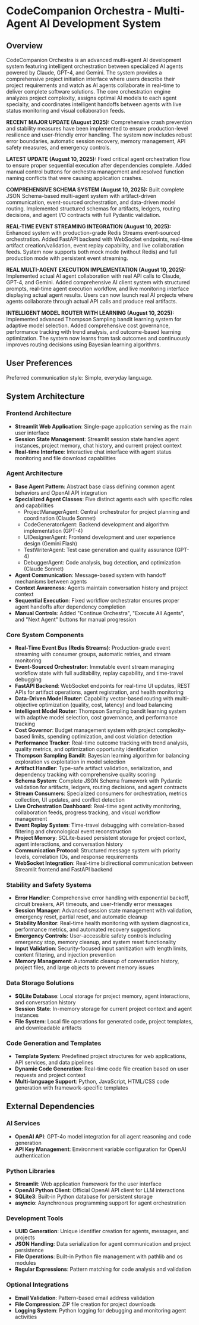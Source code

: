 # CodeCompanion Orchestra - Multi-Agent AI Development System

## Overview

CodeCompanion Orchestra is an advanced multi-agent AI development system featuring intelligent orchestration between specialized AI agents powered by Claude, GPT-4, and Gemini. The system provides a comprehensive project initiation interface where users describe their project requirements and watch as AI agents collaborate in real-time to deliver complete software solutions. The core orchestration engine analyzes project complexity, assigns optimal AI models to each agent specialty, and coordinates intelligent handoffs between agents with live status monitoring and visual collaboration feeds.

**RECENT MAJOR UPDATE (August 2025):** Comprehensive crash prevention and stability measures have been implemented to ensure production-level resilience and user-friendly error handling. The system now includes robust error boundaries, automatic session recovery, memory management, API safety measures, and emergency controls.

**LATEST UPDATE (August 10, 2025):** Fixed critical agent orchestration flow to ensure proper sequential execution after dependencies complete. Added manual control buttons for orchestra management and resolved function naming conflicts that were causing application crashes.

**COMPREHENSIVE SCHEMA SYSTEM (August 10, 2025):** Built complete JSON Schema-based multi-agent system with artifact-driven communication, event-sourced orchestration, and data-driven model routing. Implemented structured schemas for artifacts, ledgers, routing decisions, and agent I/O contracts with full Pydantic validation.

**REAL-TIME EVENT STREAMING INTEGRATION (August 10, 2025):** Enhanced system with production-grade Redis Streams event-sourced orchestration. Added FastAPI backend with WebSocket endpoints, real-time artifact creation/validation, event replay capability, and live collaboration feeds. System now supports both mock mode (without Redis) and full production mode with persistent event streaming.

**REAL MULTI-AGENT EXECUTION IMPLEMENTATION (August 10, 2025):** Implemented actual AI agent collaboration with real API calls to Claude, GPT-4, and Gemini. Added comprehensive AI client system with structured prompts, real-time agent execution workflow, and live monitoring interface displaying actual agent results. Users can now launch real AI projects where agents collaborate through actual API calls and produce real artifacts.

**INTELLIGENT MODEL ROUTER WITH LEARNING (August 10, 2025):** Implemented advanced Thompson Sampling bandit learning system for adaptive model selection. Added comprehensive cost governance, performance tracking with trend analysis, and outcome-based learning optimization. The system now learns from task outcomes and continuously improves routing decisions using Bayesian learning algorithms.

## User Preferences

Preferred communication style: Simple, everyday language.

## System Architecture

### Frontend Architecture
- **Streamlit Web Application**: Single-page application serving as the main user interface
- **Session State Management**: Streamlit session state handles agent instances, project memory, chat history, and current project context
- **Real-time Interface**: Interactive chat interface with agent status monitoring and file download capabilities

### Agent Architecture
- **Base Agent Pattern**: Abstract base class defining common agent behaviors and OpenAI API integration
- **Specialized Agent Classes**: Five distinct agents each with specific roles and capabilities
  - ProjectManagerAgent: Central orchestrator for project planning and coordination (Claude Sonnet)
  - CodeGeneratorAgent: Backend development and algorithm implementation (GPT-4)
  - UIDesignerAgent: Frontend development and user experience design (Gemini Flash)
  - TestWriterAgent: Test case generation and quality assurance (GPT-4)
  - DebuggerAgent: Code analysis, bug detection, and optimization (Claude Sonnet)
- **Agent Communication**: Message-based system with handoff mechanisms between agents
- **Context Awareness**: Agents maintain conversation history and project context
- **Sequential Execution**: Fixed workflow orchestrator ensures proper agent handoffs after dependency completion
- **Manual Controls**: Added "Continue Orchestra", "Execute All Agents", and "Next Agent" buttons for manual progression

### Core System Components
- **Real-Time Event Bus (Redis Streams)**: Production-grade event streaming with consumer groups, automatic retries, and stream monitoring
- **Event-Sourced Orchestrator**: Immutable event stream managing workflow state with full auditability, replay capability, and time-travel debugging
- **FastAPI Backend**: WebSocket endpoints for real-time UI updates, REST APIs for artifact operations, agent registration, and health monitoring
- **Data-Driven Model Router**: Capability vector-based routing with multi-objective optimization (quality, cost, latency) and load balancing
- **Intelligent Model Router**: Thompson Sampling bandit learning system with adaptive model selection, cost governance, and performance tracking
- **Cost Governor**: Budget management system with project complexity-based limits, spending optimization, and cost violation detection
- **Performance Tracker**: Real-time outcome tracking with trend analysis, quality metrics, and optimization opportunity identification
- **Thompson Sampling Bandit**: Bayesian learning algorithm for balancing exploration vs exploitation in model selection
- **Artifact Handler**: Type-safe artifact validation, serialization, and dependency tracking with comprehensive quality scoring
- **Schema System**: Complete JSON Schema framework with Pydantic validation for artifacts, ledgers, routing decisions, and agent contracts
- **Stream Consumers**: Specialized consumers for orchestration, metrics collection, UI updates, and conflict detection
- **Live Orchestration Dashboard**: Real-time agent activity monitoring, collaboration feeds, progress tracking, and visual workflow management
- **Event Replay System**: Time-travel debugging with correlation-based filtering and chronological event reconstruction
- **Project Memory**: SQLite-based persistent storage for project context, agent interactions, and conversation history
- **Communication Protocol**: Structured message system with priority levels, correlation IDs, and response requirements
- **WebSocket Integration**: Real-time bidirectional communication between Streamlit frontend and FastAPI backend

### Stability and Safety Systems
- **Error Handler**: Comprehensive error handling with exponential backoff, circuit breakers, API timeouts, and user-friendly error messages
- **Session Manager**: Advanced session state management with validation, emergency reset, partial reset, and automatic cleanup
- **Stability Monitor**: Real-time health monitoring with system diagnostics, performance metrics, and automated recovery suggestions
- **Emergency Controls**: User-accessible safety controls including emergency stop, memory cleanup, and system reset functionality
- **Input Validation**: Security-focused input sanitization with length limits, content filtering, and injection prevention
- **Memory Management**: Automatic cleanup of conversation history, project files, and large objects to prevent memory issues

### Data Storage Solutions
- **SQLite Database**: Local storage for project memory, agent interactions, and conversation history
- **Session State**: In-memory storage for current project context and agent instances
- **File System**: Local file operations for generated code, project templates, and downloadable artifacts

### Code Generation and Templates
- **Template System**: Predefined project structures for web applications, API services, and data pipelines
- **Dynamic Code Generation**: Real-time code file creation based on user requests and project context
- **Multi-language Support**: Python, JavaScript, HTML/CSS code generation with framework-specific templates

## External Dependencies

### AI Services
- **OpenAI API**: GPT-4o model integration for all agent reasoning and code generation
- **API Key Management**: Environment variable configuration for OpenAI authentication

### Python Libraries
- **Streamlit**: Web application framework for the user interface
- **OpenAI Python Client**: Official OpenAI API client for LLM interactions
- **SQLite3**: Built-in Python database for persistent storage
- **asyncio**: Asynchronous programming support for agent orchestration

### Development Tools
- **UUID Generation**: Unique identifier creation for agents, messages, and projects
- **JSON Handling**: Data serialization for agent communication and project persistence
- **File Operations**: Built-in Python file management with pathlib and os modules
- **Regular Expressions**: Pattern matching for code analysis and validation

### Optional Integrations
- **Email Validation**: Pattern-based email address validation
- **File Compression**: ZIP file creation for project downloads
- **Logging System**: Python logging for debugging and monitoring agent activities